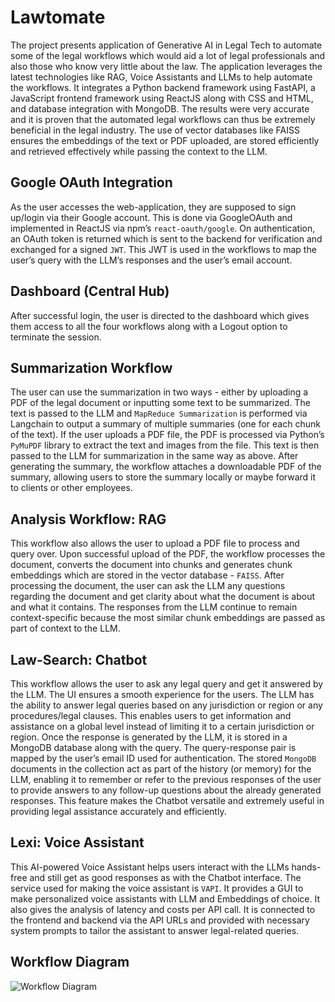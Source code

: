 # Lawtomate

The project presents application of Generative AI in Legal Tech to automate some of the legal workflows which would aid a lot of legal professionals and also those who know very little about the law. The application leverages the latest technologies like RAG, Voice Assistants and LLMs to help automate the workflows. It integrates a Python backend framework using FastAPI, a JavaScript frontend framework using ReactJS along with CSS and HTML, and database integration with MongoDB. The results were very accurate and it is proven that the automated legal workflows can thus be extremely beneficial in the legal industry. The use of vector databases like FAISS ensures the embeddings of the text or PDF uploaded, are stored efficiently and retrieved effectively while passing the context to the LLM.

## Google OAuth Integration
As the user accesses the web-application, they are supposed to sign up/login via their Google account. This is done via GoogleOAuth and implemented in ReactJS via npm’s `react-oauth/google`. On authentication, an OAuth token is returned which is sent to the backend for verification and exchanged for a signed `JWT`. This JWT is used in the workflows to map the user’s query with the LLM’s responses and the user’s email account.  

## Dashboard (Central Hub) 
After successful login, the user is directed to the dashboard which gives them access to all the four workflows along with a Logout option to terminate the session.

## Summarization Workflow
The user can use the summarization in two ways - either by uploading a PDF of the legal document or inputting some text to be summarized. The text is passed to the LLM and `MapReduce Summarization` is performed via Langchain to output a summary of multiple summaries (one for each chunk of the text). If the user uploads a PDF file, the PDF is processed via Python’s `PyMuPDF` library to extract the text and images from the file. This text is then passed to the LLM for summarization in the same way as above. After generating the summary, the workflow attaches a downloadable PDF of the summary, allowing users to store the summary locally or maybe forward it to clients or other employees.

## Analysis Workflow: RAG 
This workflow also allows the user to upload a PDF file to process and query over. Upon successful upload of the PDF, the workflow processes the document, converts the document into chunks and generates chunk embeddings which are stored in the vector database - `FAISS`. After processing the document, the user can ask the LLM any questions regarding the document and get clarity about what the document is about and what it contains. The responses from the LLM continue to remain context-specific because the most similar chunk embeddings are passed as part of context to the LLM.  

## Law-Search: Chatbot 
This workflow allows the user to ask any legal query and get it answered by the LLM. The UI ensures a smooth experience for the users. The LLM has the ability to answer legal queries based on any jurisdiction or region or any procedures/legal clauses. This enables users to get information and assistance on a global level instead of limiting it to a certain jurisdiction or region. Once the response is generated by the LLM, it is stored in a MongoDB database along with the query. The query-response pair is mapped by the user’s email ID used for authentication. The stored `MongoDB` documents in the collection act as part of the history (or memory) for the LLM, enabling it to remember or refer to the previous responses of the user to provide answers to any follow-up questions about the already generated responses. This feature makes the Chatbot versatile and extremely useful in providing legal assistance accurately and efficiently. 

## Lexi: Voice Assistant 
This AI-powered Voice Assistant helps users interact with the LLMs hands-free and still get as good responses as with the Chatbot interface. The service used for making the voice assistant is `VAPI`. It provides a GUI to make personalized voice assistants with LLM and Embeddings of choice. It also gives the analysis of latency and costs per API call. It is connected to the frontend and backend via the API URLs and provided with necessary system prompts to tailor the assistant to answer legal-related queries. 

## Workflow Diagram
![Workflow Diagram](https://github.com/user-attachments/assets/9994da02-f58d-4706-aac2-03d13fcd4258)


